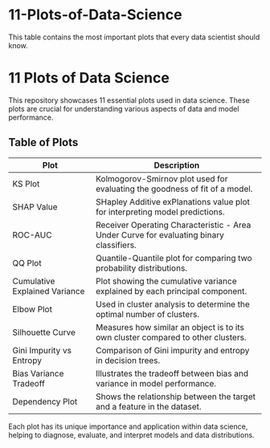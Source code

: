 # 11-Plots-of-Data-Science
This table contains the most important plots that every data scientist should know.

# 11 Plots of Data Science

This repository showcases 11 essential plots used in data science. These plots are crucial for understanding various aspects of data and model performance.

## Table of Plots

| Plot                            | Description                                                                 |
|---------------------------------|-----------------------------------------------------------------------------|
| KS Plot                         | Kolmogorov-Smirnov plot used for evaluating the goodness of fit of a model.  |
| SHAP Value                      | SHapley Additive exPlanations value plot for interpreting model predictions.|
| ROC-AUC                         | Receiver Operating Characteristic - Area Under Curve for evaluating binary classifiers. |
| QQ Plot                         | Quantile-Quantile plot for comparing two probability distributions.         |
| Cumulative Explained Variance   | Plot showing the cumulative variance explained by each principal component.  |
| Elbow Plot                      | Used in cluster analysis to determine the optimal number of clusters.       |
| Silhouette Curve                | Measures how similar an object is to its own cluster compared to other clusters. |
| Gini Impurity vs Entropy        | Comparison of Gini impurity and entropy in decision trees.                  |
| Bias Variance Tradeoff          | Illustrates the tradeoff between bias and variance in model performance.    |
| Dependency Plot                 | Shows the relationship between the target and a feature in the dataset.     |

Each plot has its unique importance and application within data science, helping to diagnose, evaluate, and interpret models and data distributions.
